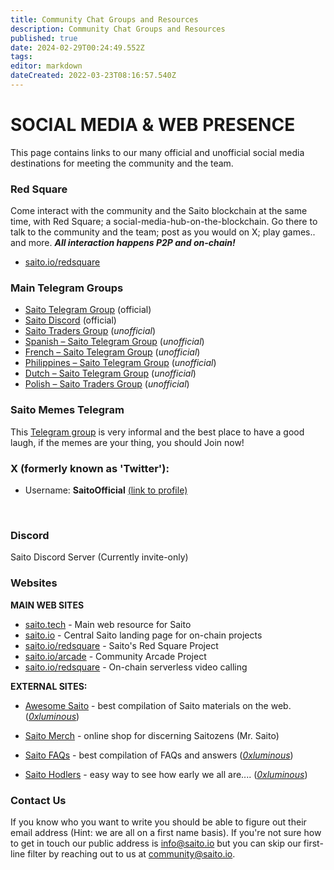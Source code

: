 ```yaml
---
title: Community Chat Groups and Resources
description: Community Chat Groups and Resources
published: true
date: 2024-02-29T00:24:49.552Z
tags: 
editor: markdown
dateCreated: 2022-03-23T08:16:57.540Z
---
```


# SOCIAL MEDIA & WEB PRESENCE
This page contains links to our many official and unofficial social media destinations for meeting the community and the team. 
<br>

### Red Square ###
Come interact with the community and the Saito blockchain at the same time, with Red Square; a social-media-hub-on-the-blockchain. Go there to talk to the community and the team; post as you would on X; play games.. and more.
***All interaction happens P2P and on-chain!***
- [saito.io/redsquare](http://saito.io/redsquare)
<p>
  

### Main Telegram Groups ###

- [Saito Telegram Group](https://t.me/SaitoIO) (official)
- [Saito Discord](https://discord.gg/HjTFh9Tfec) (official)
- [Saito Traders Group](https://t.me/saitotraders) (*unofficial*)
- [Spanish – Saito Telegram Group](https://t.me/saito_esp) (*unofficial*)
- [French – Saito Telegram Group](https://t.me/Saito_France) (*unofficial*)
- [Philippines – Saito Telegram Group](https://t.me/SaitoPH) (*unofficial*)
- [Dutch – Saito Telegram Group](https://t.me/saitonltg) (*unofficial*)
- [Polish – Saito Traders Group](https://t.me/SaitoTradersPL) (*unofficial*)
<p hidden>- [Chinese – Saito Telegram Group](https://t.me/SaitoNetworkCN) (*unofficial*) </p>
<p>
  


### Saito Memes Telegram ###

This [Telegram group](https://t.me/SaitoMemes) is very informal and the best place to have a good laugh, if the memes are your thing, you should Join now!
<p>
  
### X (formerly known as 'Twitter'):  ###
- Username: **SaitoOfficial** [(link to profile)](https://x.com/SaitoOfficial?s=20)
<br>

### Discord ###

Saito Discord Server (Currently invite-only)

<p>
  
### Websites ###

**MAIN WEB SITES**
- [saito.tech](https://saito.tech) - Main web resource for Saito
- [saito.io](https://saito.io) - Central Saito landing page for on-chain projects
- [saito.io/redsquare](https://saito.io/redsquare) - Saito's Red Square Project
- [saito.io/arcade](https://saito.io/arcade) - Community Arcade Project
- [saito.io/redsquare](https://saito.io/videocall) - On-chain serverless video calling

 
  
**EXTERNAL SITES:**

- [Awesome Saito](https://github.com/0xluminous/awesome-saito) - best compilation of Saito materials on the web. ([*0xluminous*](https://mobile.twitter.com/0xluminous))
- [Saito Merch](https://saitomerch.com) - online shop for discerning Saitozens (Mr. Saito)
- [Saito FAQs](https://saitofaqs.com/) - best compilation of FAQs and answers ([*0xluminous*](https://mobile.twitter.com/0xluminous))
- [Saito Hodlers](https://saitohodlers.com/) - easy way to see how early we all are.... ([*0xluminous*](https://mobile.twitter.com/0xluminous))

  <p>
    
### Contact Us ###

If you know who you want to write you should be able to figure out their email address (Hint: we are all on a first name basis). If you're not sure how to get in touch our public address is info@saito.io but you can skip our first-line filter by reaching out to us at community@saito.io.